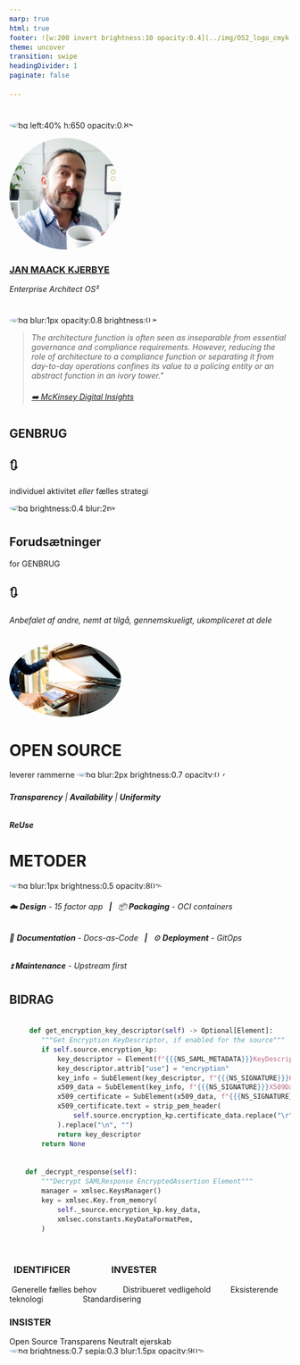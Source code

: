 ```yaml
---
marp: true
html: true
footer: ![w:200 invert brightness:10 opacity:0.4](../img/OS2_logo_cmyk.svg)
theme: uncover
transition: swipe
headingDivider: 1
paginate: false

---
```

#
![bg left:40% h:650 opacity:0.85](https://images.pexels.com/photos/6168066/pexels-photo-6168066.jpeg?auto=compress&cs=tinysrgb&w=1260&h=750&dpr=1)

<style scoped>
  img {
  width:200px;
  border-radius: 50%;
    }
</style>
![opacity:92% sepia:0.1](../docs/image/EARoles/jmk_colour.jpg )
### [JAN MAACK KJERBYE]()
*Enterprise Architect OS²*
<!-- _footer: "jan@os2.eu" -->



<!--
Bred erfaring med værdiskabelse fra både private og offentlige orgs.

Jeg brænder for en mere åben og robust offentlig sektor

-->



#
<!-- class: invert -->

![bg blur:1px opacity:0.8 brightness:0.8](https://images.unsplash.com/photo-1515856251934-766e064d7b09?q=80&w=1335&auto=format&fit=crop&ixlib=rb-4.0.3&ixid=M3wxMjA3fDB8MHxwaG90by1wYWdlfHx8fGVufDB8fHx8fA%3D%3D)

> _The architecture function is often seen as inseparable from essential governance and compliance requirements. However, reducing the role of architecture to a compliance function or separating it from day-to-day operations confines its value to a policing entity or an abstract function in an ivory tower."_
> 
> ###### [:arrow_right: McKinsey Digital Insights](https://www.mckinsey.com/capabilities/mckinsey-digital/our-insights/tech-forward/quantum-technology-use-cases-as-fuel-for-value-in-finance)


#
## **GENBRUG**
## 🔃
individuel aktivitet *eller* fælles strategi

![bg brightness:0.4 blur:2px](https://images.pexels.com/photos/716661/pexels-photo-716661.jpeg?auto=compress&cs=tinysrgb&w=1260&h=750&dpr=1)

<!--
Der mangler en forankring - Er der noget man gør eller er det en strategisk ramme?

Der mangler en fælles forståelse af, 
hvad begrebet **genbrug** præcist indbefatter eller hvilken værdi man forventer

Properitært? En Kopi? Indkøb af samme teknologi?

Hvis folks selv må definere det kommer vi ingen vegne.

#### Manglende akkumuleret viden om OSS

Forsøg med genbrug identificeres ikke nødvendigvis med Open Source, da der er meget lidt akkumuleret viden om OSS i danske myndigheder.

#### Fragmenteret viden om initiativer

Der er meget begrænset opsamlet statistik eller succeshistorier om initiativer i den danske offentlige sektor. Mange kilder peger på op til 10 år gamle kilder.

[Interactive Resource Map | Joinup](https://joinup.ec.europa.eu/collection/open-source-observatory-osor/interactive-resource-map)

# Mine erfaringer med forsøg på genbrug

Baseret på min erfaring falder forsøg med forskellige fortolkninger af genbrug, lidt groft sagt, indenfor fire kategorier. 

### :handshake: Den indidviduelle og manuelle

   Ildsjæle i de mellemste organisatoriske lag af myndighederne,  benytter netværksmøder, personlige kontakter, email anmodninger, og uensartede fremgangsmådet til at fremskaffe programmer og dokumentation på software der håbes genbrugt. Det indebærer mange personafhængige flaskehalse og processen kan være meget langsom og uforudsigelig. I nogle tilfælde dukker disse ildsjæle op igen i anden kontekst involveret i Open Source projekter.

   Risiko: *Bestilleren kan ikke vente og mister tålmodigheden, projektet falder til jorden or et med til at underbygge generelle misforståelser og myter om genbrug af software*.

### :money_with_wings: Den vedligeholdelsestunge

   Der investeres mange timer og penge i at etablere officielle offentlige portaler, med custom søgemaskiner og applikationsdatabaser baseret på indmeldinger og manuel opmærkning. Det viser sig at været så tungt i både teknisk og administrativt vedligehold at det bliver voldsomt dyrt at vedligeholde og meget svært at finde financiering til.

  Risiko:  *Den økonomiansvarlige tvivler på værdiskabelsen, holdt op imod investeringerne og stopper funding.* 

### 🙈 Den udliciterende

    Alle myndigheder placerer deres æg i samme kurv og køber væg-til-væg løsninger f.esk ved en af de store amerikanske tech giganter. Der skal opmandes på juridiske kompetencer til leverandør og licensstyring og myndighederne må tilpasse sig til løsningerne. Selvom man teknisk set "gen"bruger de samme løsninger, må man acceptere et tab af ejerskab og indflydelse.

    Risiko: *Leverandøren kan ved hjælpe af de-facto leverandør lock-in prissætte sine ydelser udelukkende efter deres kommercielle forretningsmodeller og regninger til licenser eskalerer ud af kontrol*

### :people_holding_hands: Det samarbejdskrævende alternativ

    Der genbruges eksisterende åbne delingsportaler til Open Source og investeres i åbne vidensfællskaber, der aktiverer det private SMV lag og arbejder inkrementelt med tilpasninger af eksisterende løsninger.

    Risiko: *Vanetænkning og frygt forhindrer at den nødvendige tillid til OSS kan nåes, og projekterne strander dybt nede i it-adfelingerne*

-->
#
## **Forudsætninger**
for GENBRUG
## 🔃
###### Anbefalet af andre, nemt at tilgå, gennemskueligt, ukompliceret at dele

![bg brightness:0.5 opacity:0.6 sepia:0.2 blur:1px](./image/FDA/photocopy-1588176329173.webp)


# **OPEN SOURCE**
leverer rammerne
![bg blur:2px brightness:0.7 opacity:0.7](https://images.unsplash.com/photo-1634745646763-1f1183bb91c1?q=80&w=2080&auto=format&fit=crop&ixlib=rb-4.0.3&ixid=M3wxMjA3fDB8MHxwaG90by1wYWdlfHx8fGVufDB8fHx8fA%3D%3D)
###
###### **Transparency** | **Availability** | **Uniformity**

##### ReUse

<!-- Genbrug og transparens er indbyggede faktorer-->

# **METODER**

![bg blur:1px brightness:0.5 opacity:80%](https://images.unsplash.com/photo-1486312338219-ce68d2c6f44d?q=80&w=2072&auto=format&fit=crop&ixlib=rb-4.0.3&ixid=M3wxMjA3fDB8MHxwaG90by1wYWdlfHx8fGVufDB8fHx8fA%3D%3D)

###### :cloud: **Design** - 15 factor app &ensp;**|**&ensp; 📦 **Packaging** - OCI containers
###### :arrows_counterclockwise: **Documentation** - Docs-as-Code &ensp;**|**&ensp; ⚙️ **Deployment** - GitOps
###### :arrow_double_up: **Maintenance** - Upstream first

<!--

- Containerbuilds, GitHub hosting, projekt og dokumentations skabeloner
- Bidrag til upstream IDP med SAML krypterings funktioner der sikrer interoperabilitet med den danske digitale infratruktur. Implementering og anvendelse internt som "Customer-0" og udbredelse til andre OS2 produkter
- Bidrag til ensartet, søgbare tekniske dokumentationsportaler via "docs-as code" principper og automatisering

-->
#
## **BIDRAG**
```python
    
     def get_encryption_key_descriptor(self) -> Optional[Element]:  
        """Get Encryption KeyDescriptor, if enabled for the source"""
        if self.source.encryption_kp:
            key_descriptor = Element(f"{{{NS_SAML_METADATA}}}KeyDescriptor")
            key_descriptor.attrib["use"] = "encryption"
            key_info = SubElement(key_descriptor, f"{{{NS_SIGNATURE}}}KeyInfo")
            x509_data = SubElement(key_info, f"{{{NS_SIGNATURE}}}X509Data")
            x509_certificate = SubElement(x509_data, f"{{{NS_SIGNATURE}}}X509Certificate")
            x509_certificate.text = strip_pem_header(
                self.source.encryption_kp.certificate_data.replace("\r", "")
            ).replace("\n", "")
            return key_descriptor
        return None


    def _decrypt_response(self):
        """Decrypt SAMLResponse EncryptedAssertion Element"""
        manager = xmlsec.KeysManager()
        key = xmlsec.Key.from_memory(
            self._source.encryption_kp.key_data,
            xmlsec.constants.KeyDataFormatPem,
        )



```
<!-- _footer : "[contributor](https://github.com/nicolas-semaphor?tab=overview&from=2023-04-01&to=2023-04-30) - [issue](https://github.com/goauthentik/authentik/issues/7999) - [contribution](https://github.com/goauthentik/authentik/pull/10099) &nbsp;&nbsp;&nbsp;&nbsp;&nbsp;&nbsp;&nbsp;&nbsp;&nbsp;&nbsp;&nbsp;&nbsp;&nbsp;&nbsp;&nbsp;&nbsp;&nbsp;&nbsp;&nbsp;&nbsp;&nbsp;&nbsp;&nbsp;&nbsp;&nbsp;&nbsp;&nbsp;&nbsp;&nbsp;&nbsp;&nbsp;&nbsp;&nbsp;&nbsp;&nbsp;&nbsp;&nbsp;&nbsp;&nbsp;&nbsp;&nbsp;&nbsp;&nbsp;&nbsp;&nbsp;&nbsp;&nbsp;&nbsp;&nbsp;&nbsp;&nbsp;&nbsp;&nbsp;&nbsp;&nbsp;&nbsp;&nbsp;&nbsp;&nbsp;&nbsp;&nbsp;&nbsp;&nbsp;&nbsp;&nbsp;&nbsp;&nbsp;&nbsp;&nbsp;&nbsp;&nbsp;&nbsp;&nbsp;&nbsp;&nbsp;&nbsp;&nbsp;&nbsp;&nbsp;&nbsp;&nbsp;&nbsp;&nbsp;&nbsp;&nbsp;&nbsp;&nbsp;&nbsp;&nbsp;&nbsp;&nbsp;&nbsp;&nbsp;&nbsp;![w:150 invert brightness:10 opacity:0.4](../img/OS2_logo_cmyk.svg) " -->

<!--
En helt github grøn udvikler
Et spørgsmål til et eksisterende projekt
Et bidrag til et fælles vedligeholdt projekt
-->

#
### &nbsp;&nbsp;**IDENTIFICER** &nbsp;&nbsp;&nbsp;&nbsp;&nbsp;&nbsp;&nbsp;&nbsp;&nbsp;&nbsp;&nbsp;&nbsp;&nbsp;&nbsp;&nbsp;&nbsp;&nbsp; **INVESTER** &nbsp; &nbsp;&nbsp;&nbsp;
&nbsp;Generelle fælles behov&nbsp;&nbsp;&nbsp;&nbsp;&nbsp;&nbsp;&nbsp;&nbsp;&nbsp;&nbsp;&nbsp; Distribueret vedligehold &nbsp;&nbsp;&nbsp;&nbsp;&nbsp;&nbsp;&nbsp;
Eksisterende teknologi &nbsp;&nbsp;&nbsp;&nbsp;&nbsp;&nbsp;&nbsp;&nbsp;&nbsp;&nbsp;&nbsp;&nbsp;&nbsp;&nbsp;&nbsp;&nbsp;&nbsp;Standardisering&nbsp;&nbsp;&nbsp;
### **INSISTER**
Open Source
Transparens
Neutralt ejerskab
![bg brightness:0.7 sepia:0.3 blur:1.5px opacity:90%](https://images.pexels.com/photos/157879/gift-jeans-fashion-pack-157879.jpeg?auto=compress&cs=tinysrgb&w=1260&h=750&dpr=1)

<!-- _footer: "" -->